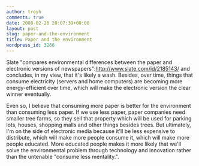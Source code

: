 ```yaml
---
author: troyh
comments: true
date: 2008-02-26 20:07:39+00:00
layout: post
slug: paper-and-the-environment
title: Paper and the environment
wordpress_id: 3266
---
```


Slate "compares environmental differences between the paper and electronic versions of newspapers":http://www.slate.com/id/2185143/ and concludes, in my view, that it's likely a wash. Besides, over time, things that consume electricity (servers and home computers) are becoming more energy-efficient over time, which will make the electronic version the clear winner eventually.

Even so, I believe that consuming more paper is better for the environment than consuming less paper. If we use less paper, paper companies need smaller tree farms, so they sell that property which will be used for parking lots, houses, shopping malls and other things besides trees. But ultimately, I'm on the side of electronic media because it'll be less expensive to distribute, which will make more people consume it, which will make more people educated. More educated people makes it more likely that we'll solve the environmental problem through technology and innovation rather than the untenable "consume less mentality.".
